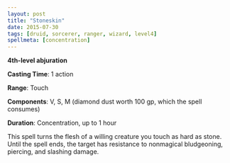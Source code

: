 ```yaml
---
layout: post
title: "Stoneskin"
date: 2015-07-30
tags: [druid, sorcerer, ranger, wizard, level4]
spellmeta: [concentration]
---
```


**4th-level abjuration**

**Casting Time**: 1 action

**Range**: Touch

**Components**: V, S, M (diamond dust worth 100 gp, which the spell consumes)

**Duration**: Concentration, up to 1 hour

This spell turns the flesh of a willing creature you touch as hard as stone. Until the spell ends, the target has resistance to nonmagical bludgeoning, piercing, and slashing damage.

